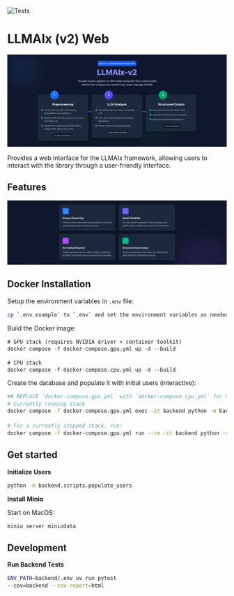 ![Tests](https://github.com/KatherLab/llmaixweb/actions/workflows/tests.yml/badge.svg?branch=main)

# LLMAIx (v2) Web

![cover.png](static/cover.png)

Provides a web interface for the LLMAIx framework, allowing users to interact with the library through a user-friendly interface.


## Features

![img.png](static/features.png)

## Docker Installation


Setup the environment variables in `.env` file:
```bash
cp `.env.example` to `.env` and set the environment variables as needed.
```

Build the Docker image:

```
# GPU stack (requires NVIDIA driver + container toolkit)
docker compose -f docker-compose.gpu.yml up -d --build

# CPU stack
docker compose -f docker-compose.cpu.yml up -d --build
```

Create the database and populate it with initial users (interactive):
```bash
## REPLACE `docker-compose.gpu.yml` with `docker-compose.cpu.yml` for CPU stack
# Currently running stack
docker compose -f docker-compose.gpu.yml exec -it backend python -m backend.scripts.populate_users

# For a currently stopped stack, run:
docker compose -f docker-compose.gpu.yml run --rm -it backend python -m backend.scripts.populate_users
```


## Get started

**Initialize Users**
```bash
python -m backend.scripts.populate_users
```

**Install Minio**

Start on MacOS:
```bash
minio server miniodata
```

## Development

**Run Backend Tests**
```bash
ENV_PATH=backend/.env uv run pytest
--cov=backend --cov-report=html
```